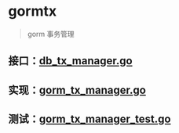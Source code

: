 # gormtx

> gorm 事务管理

## 接口：[db_tx_manager.go](db_tx_manager.go)

## 实现：[gorm_tx_manager.go](gorm_tx_manager.go)

## 测试：[gorm_tx_manager_test.go](gorm_tx_manager_test.go)

